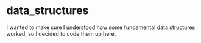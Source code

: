 # data_structures
I wanted to make sure I understood how some fundamental data structures worked, so I decided to code them up here.
